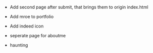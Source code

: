 * Add second page after submit, that brings them to origin index.html
* Add mroe to portfolio
* Add indeed icon
* seperate page for aboutme

* haunting